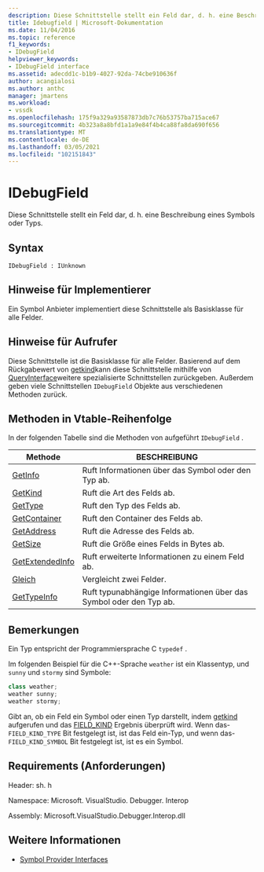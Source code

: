 ```yaml
---
description: Diese Schnittstelle stellt ein Feld dar, d. h. eine Beschreibung eines Symbols oder Typs.
title: Idebugfield | Microsoft-Dokumentation
ms.date: 11/04/2016
ms.topic: reference
f1_keywords:
- IDebugField
helpviewer_keywords:
- IDebugField interface
ms.assetid: adecdd1c-b1b9-4027-92da-74cbe910636f
author: acangialosi
ms.author: anthc
manager: jmartens
ms.workload:
- vssdk
ms.openlocfilehash: 175f9a329a93587873db7c76b53757ba715ace67
ms.sourcegitcommit: 4b323a8a8bfd1a1a9e84f4b4ca88fa8da690f656
ms.translationtype: MT
ms.contentlocale: de-DE
ms.lasthandoff: 03/05/2021
ms.locfileid: "102151843"
---
```

# <a name="idebugfield"></a>IDebugField
Diese Schnittstelle stellt ein Feld dar, d. h. eine Beschreibung eines Symbols oder Typs.

## <a name="syntax"></a>Syntax

```
IDebugField : IUnknown
```

## <a name="notes-for-implementers"></a>Hinweise für Implementierer
 Ein Symbol Anbieter implementiert diese Schnittstelle als Basisklasse für alle Felder.

## <a name="notes-for-callers"></a>Hinweise für Aufrufer
 Diese Schnittstelle ist die Basisklasse für alle Felder. Basierend auf dem Rückgabewert von [getkind](../../../extensibility/debugger/reference/idebugfield-getkind.md)kann diese Schnittstelle mithilfe von [QueryInterface](/cpp/atl/queryinterface)weitere spezialisierte Schnittstellen zurückgeben. Außerdem geben viele Schnittstellen `IDebugField` Objekte aus verschiedenen Methoden zurück.

## <a name="methods-in-vtable-order"></a>Methoden in Vtable-Reihenfolge
 In der folgenden Tabelle sind die Methoden von aufgeführt `IDebugField` .

|Methode|BESCHREIBUNG|
|------------|-----------------|
|[GetInfo](../../../extensibility/debugger/reference/idebugfield-getinfo.md)|Ruft Informationen über das Symbol oder den Typ ab.|
|[GetKind](../../../extensibility/debugger/reference/idebugfield-getkind.md)|Ruft die Art des Felds ab.|
|[GetType](../../../extensibility/debugger/reference/idebugfield-gettype.md)|Ruft den Typ des Felds ab.|
|[GetContainer](../../../extensibility/debugger/reference/idebugfield-getcontainer.md)|Ruft den Container des Felds ab.|
|[GetAddress](../../../extensibility/debugger/reference/idebugfield-getaddress.md)|Ruft die Adresse des Felds ab.|
|[GetSize](../../../extensibility/debugger/reference/idebugfield-getsize.md)|Ruft die Größe eines Felds in Bytes ab.|
|[GetExtendedInfo](../../../extensibility/debugger/reference/idebugfield-getextendedinfo.md)|Ruft erweiterte Informationen zu einem Feld ab.|
|[Gleich](../../../extensibility/debugger/reference/idebugfield-equal.md)|Vergleicht zwei Felder.|
|[GetTypeInfo](../../../extensibility/debugger/reference/idebugfield-gettypeinfo.md)|Ruft typunabhängige Informationen über das Symbol oder den Typ ab.|

## <a name="remarks"></a>Bemerkungen
 Ein Typ entspricht der Programmiersprache C `typedef` .

 Im folgenden Beispiel für die C++-Sprache `weather` ist ein Klassentyp, und `sunny` und `stormy` sind Symbole:

```cpp
class weather;
weather sunny;
weather stormy;
```

 Gibt an, ob ein Feld ein Symbol oder einen Typ darstellt, indem [getkind](../../../extensibility/debugger/reference/idebugfield-getkind.md) aufgerufen und das [FIELD_KIND](../../../extensibility/debugger/reference/field-kind.md) Ergebnis überprüft wird. Wenn das- `FIELD_KIND_TYPE` Bit festgelegt ist, ist das Feld ein-Typ, und wenn das- `FIELD_KIND_SYMBOL` Bit festgelegt ist, ist es ein Symbol.

## <a name="requirements"></a>Requirements (Anforderungen)
 Header: sh. h

 Namespace: Microsoft. VisualStudio. Debugger. Interop

 Assembly: Microsoft.VisualStudio.Debugger.Interop.dll

## <a name="see-also"></a>Weitere Informationen
- [Symbol Provider Interfaces](../../../extensibility/debugger/reference/symbol-provider-interfaces.md)

